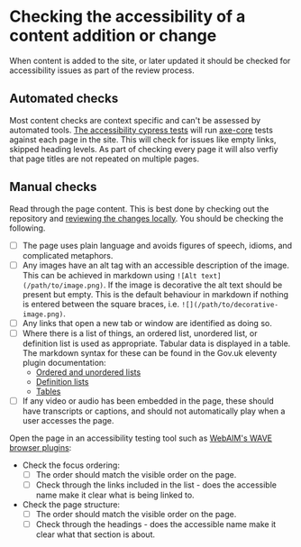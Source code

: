 # Checking the accessibility of a content addition or change

When content is added to the site, or later updated it should be checked for accessibility issues as part of the 
review process. 

## Automated checks

Most content checks are context specific and can't be assessed by automated tools. [The accessibility cypress tests](
../../cypress/e2e/a11y.spec.cy.js) will run [axe-core](https://github.com/dequelabs/axe-core) tests against each page
in the site. This will check for issues like empty links, skipped heading levels. As part of checking every page it will
also verfiy that page titles are not repeated on multiple pages.

## Manual checks

Read through the page content. This is best done by checking out the repository and [reviewing the changes locally](
../../README.md#preview-your-changes-locally). You should be checking the following.

- [ ] The page uses plain language and avoids figures of speech, idioms, and complicated metaphors.
- [ ] Any images have an alt tag with an accessible description of the image. This can be achieved in markdown using
  `![Alt text](/path/to/image.png)`. If the image is decorative the alt text should be present but empty. This is
  the default behaviour in markdown if nothing is entered between the square braces, i.e. 
  `![](/path/to/decorative-image.png)`.
- [ ] Any links that open a new tab or window are identified as doing so.
- [ ] Where there is a list of things, an ordered list, unordered list, or definition list is used as appropriate. 
  Tabular data is displayed in a table. The markdown syntax for these can be found in the Gov.uk eleventy plugin
  documentation:
    - [Ordered and unordered lists](https://x-govuk.github.io/govuk-eleventy-plugin/markdown/#lists)
    - [Definition lists](https://x-govuk.github.io/govuk-eleventy-plugin/markdown-advanced/#definition-lists)
    - [Tables](https://x-govuk.github.io/govuk-eleventy-plugin/markdown-advanced/#tables)
- [ ] If any video or audio has been embedded in the page, these should have transcripts or captions, and should not 
  automatically play when a user accesses the page.

Open the page in an accessibility testing tool such as [WebAIM's WAVE browser plugins](https://wave.webaim.org/):

- Check the focus ordering:
    - [ ] The order should match the visible order on the page.
    - [ ] Check through the links included in the list - does the accessible name make it clear what is being linked to.
- Check the page structure:
    - [ ] The order should match the visible order on the page.
    - [ ] Check through the headings - does the accessible name make it clear what that section is about.
